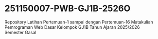 # 251150007-PWB-GJ1B-2526O
Repository Latihan Pertemuan-1 sampai dengan Pertemuan-16 Matakuliah Pemrograman Web Dasar Kelompok GJ1B Tahun Ajaran 2025/2026 Semester Gasal
